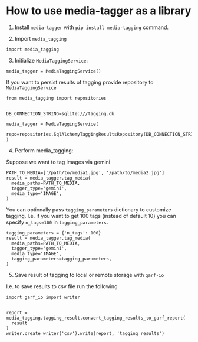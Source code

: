 # How to use media-tagger as a library

1. Install `media-tagger` with `pip install media-tagging` command.

2. Import `media_tagging`

```
import media_tagging
```

3. Initialize `MediaTaggingService`:

```
media_tagger = MediaTaggingService()
```
If you want to persist results of tagging provide repository to `MediaTaggingService`

```
from media_tagging import repositories


DB_CONNECTION_STRING=sqlite:///tagging.db

media_tagger = MediaTaggingService(
  repo=repositories.SqlAlchemyTaggingResultsRepository(DB_CONNECTION_STRING)
)
```

4. Perform media_tagging:

Suppose we want to tag images via gemini
```
PATH_TO_MEDIA=['/path/to/media1.jpg', '/path/to/media2.jpg']
result = media_tagger.tag_media(
  media_paths=PATH_TO_MEDIA,
  tagger_type='gemini',
  media_type='IMAGE',
)
```

You can optionally pass `tagging_parameters` dictionary to customize tagging.
I.e. if you want to get 100 tags (instead of default 10) you can specify `n_tags=100` in `tagging_parameters`.

```
tagging_parameters = {'n_tags': 100}
result = media_tagger.tag_media(
  media_paths=PATH_TO_MEDIA,
  tagger_type='gemini',
  media_type='IMAGE',
  tagging_parameters=tagging_parameters,
)
```

5. Save result of tagging to local or remote storage with `garf-io`

I.e. to save results to csv file run the following

```
import garf_io import writer


report = media_tagging.tagging_result.convert_tagging_results_to_garf_report(
  result
)
writer.create_writer('csv').write(report, 'tagging_results')
```
